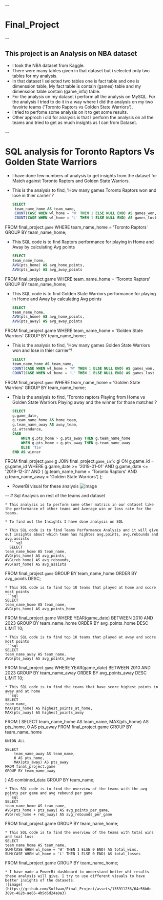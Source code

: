--
  # Final_Project

--
  ## This project is an Analysis on NBA dataset 

* I took the NBA dataset from Kaggle.
* There were many tables given in that dataset but i selected only two tables for my analysis.
* In that dataset I selected two tables one is fact table and one is dimenssion table, My fact table is contain (games) table and my dimenssion table contain (game_info) table. 
* For the analysis on my dataset i perform all the analysis on MySQL. For the analysis I tried to do it in a way where I did the analysis on my two favoirte teams 
  ('Toronto Raptors vs Golden State Warriors'). 
* I tried to perfome some analysis on it to get some results. 
* Other approch i did for analysis is that I perform the analysis on all the teams and tried to get as much insights as I can from Dataset.


--
 # SQL analysis for Toronto Raptors Vs Golden State Warriors 

 * I have done few numbers of analysis to get insights from the dataset for Match against Toronto Raptors and Golden State Warriors.

 * This is the analysis to find, 'How many games Toronto Raptors won and lose in thier carrier'?
   ```sql
   SELECT
    team_name_home AS team_name,
    COUNT(CASE WHEN wl_home = 'W' THEN 1 ELSE NULL END) AS games_won,
    COUNT(CASE WHEN wl_home = 'L' THEN 1 ELSE NULL END) AS games_lost
FROM final_project.`game`
WHERE team_name_home = 'Toronto Raptors'
GROUP BY team_name_home;


 * This SQL code is to find Raptors performance for playing in Home and Away by calculating Avg points 
      ```sql
      SELECT
    team_name_home,
    AVG(pts_home) AS avg_home_points,
    AVG(pts_away) AS avg_away_points
FROM final_project.game
WHERE team_name_home = 'Toronto Raptors' 
GROUP BY team_name_home;


  * This SQL code is to find Golden State Warriors performance for playing in Home and Away by calculating Avg points 
      ```sql
      SELECT
    team_name_home,
    AVG(pts_home) AS avg_home_points,
    AVG(pts_away) AS avg_away_points
FROM final_project.game
WHERE team_name_home = 'Golden State Warriors' 
GROUP BY team_name_home;



  * This is the analysis to find, 'How many games Golden State Warriors won and lose in thier carrier'?
    ```sql
    SELECT
    team_name_home AS team_name,
    COUNT(CASE WHEN wl_home = 'W' THEN 1 ELSE NULL END) AS games_won,
    COUNT(CASE WHEN wl_home = 'L' THEN 1 ELSE NULL END) AS games_lost
FROM final_project.`game`
WHERE team_name_home = 'Golden State Warriors'
GROUP BY team_name_home;

  * This is the analysis to find, 'Toronto raptors Playing from Home vs Golden State Warriors Playing away and the winner for those matches'?
    ```sql
    SELECT
    g.game_date,
    g.team_name_home AS home_team,
    g.team_name_away AS away_team,
    gi.attendance,
    CASE
        WHEN g.pts_home > g.pts_away THEN g.team_name_home
        WHEN g.pts_home < g.pts_away THEN g.team_name_away
        ELSE 'Tie'
    END AS winner
FROM final_project.`game` g
JOIN final_project.`game_info` gi ON g.game_id = gi.game_id
WHERE g.game_date >= '2019-01-01' AND g.game_date <= '2019-12-31'
    AND (
        (g.team_name_home = 'Toronto Raptors' AND g.team_name_away = 'Golden State Warriors')
        );


  * PowerBi visual for these analysis
    ![image](https://github.com/Suffwan/Final_Project/assets/135911236/5fab3752-9849-4213-9c86-ec3d524ef30a)

-- 
    # Sql Analysis on rest of the teams and dataset

    * This analysis is to perform some other matrics in our dataset like the performance of other teams and Average win or loss rate for the teams.
   
    * To find out the Insights I have done analysis on SQL
   
    * This SQL code is to find Teams Performance Analysis and it will give out insights about which team has hightes avg.points, avg.rebounds and avg.assists
      ```sql
      SELECT
    team_name_home AS team_name,
    AVG(pts_home) AS avg_points,
    AVG(reb_home) AS avg_rebounds,
    AVG(ast_home) AS avg_assists
FROM final_project.`game`
GROUP BY team_name_home
ORDER BY avg_points DESC;

    * This SQL code is to find top 10 teams that played at home and score most points 
    ```sql
    SELECT
    team_name_home AS team_name,
    AVG(pts_home) AS avg_points_home
FROM final_project.game
WHERE YEAR(game_date) BETWEEN 2010 AND 2023
GROUP BY team_name_home
ORDER BY avg_points_home DESC
LIMIT 10;

    * This SQL code is to find top 10 teams that played at away and score most points 
    ```sql
    SELECT
    team_name_away AS team_name,
    AVG(pts_away) AS avg_points_away
FROM final_project.`game`
WHERE YEAR(game_date) BETWEEN 2010 AND 2023
GROUP BY team_name_away
ORDER BY avg_points_away DESC
LIMIT 10;

    * This SQL code is to find the teams that have score highest points in away and at home 
    ```sql
    SELECT
    team_name,
    MAX(pts_home) AS highest_points_at_home,
    MAX(pts_away) AS highest_points_away
FROM (
    SELECT
        team_name_home AS team_name,
        MAX(pts_home) AS pts_home,
        0 AS pts_away
    FROM final_project.game
    GROUP BY team_name_home

    UNION ALL

    SELECT
        team_name_away AS team_name,
        0 AS pts_home,
        MAX(pts_away) AS pts_away
    FROM final_project.game
    GROUP BY team_name_away
) AS combined_data
GROUP BY team_name;


    * This SQL code is to find the overview of the teams with the avg points per game and avg rebound per game 
    ```sql
    SELECT
    team_name_home AS team_name,
    AVG(pts_home + pts_away) AS avg_points_per_game,
    AVG(reb_home + reb_away) AS avg_rebounds_per_game
FROM final_project.game
GROUP BY team_name_home;

    * This SQL code is to find the overview of the teams with total wins and toal loss
    SELECT
    team_name_home AS team_name,
    SUM(CASE WHEN wl_home = 'W' THEN 1 ELSE 0 END) AS total_wins,
    SUM(CASE WHEN wl_home = 'L' THEN 1 ELSE 0 END) AS total_losses
FROM final_project.game
GROUP BY team_name_home;


    * I have made a PowerBi dashboard to understand better wht results these analysis will give. I try to use different visuals to have better insights of the datasets.
    ![image](https://github.com/Suffwan/Final_Project/assets/135911236/64e56b6c-389c-462b-ae65-4b5d6d24a8a3)


    

   


